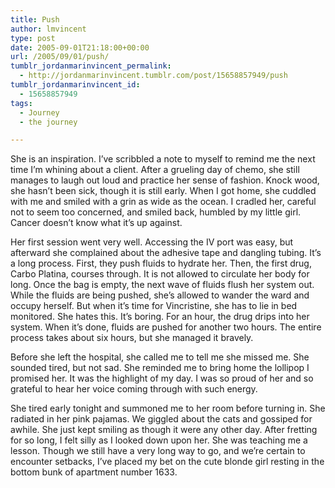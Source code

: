 ```yaml
---
title: Push
author: lmvincent
type: post
date: 2005-09-01T21:18:00+00:00
url: /2005/09/01/push/
tumblr_jordanmarinvincent_permalink:
  - http://jordanmarinvincent.tumblr.com/post/15658857949/push
tumblr_jordanmarinvincent_id:
  - 15658857949
tags:
  - Journey
  - the journey

---
```

She is an inspiration. I&rsquo;ve scribbled a note to myself to remind me the next time I&rsquo;m whining about a client. After a grueling day of chemo, she still manages to laugh out loud and practice her sense of fashion. Knock wood, she hasn&rsquo;t been sick, though it is still early. When I got home, she cuddled with me and smiled with a grin as wide as the ocean. I cradled her, careful not to seem too concerned, and smiled back, humbled by my little girl. Cancer doesn&rsquo;t know what it&rsquo;s up against.<a name="more"></a>

Her first session went very well. Accessing the IV port was easy, but afterward she complained about the adhesive tape and dangling tubing. It&rsquo;s a long process. First, they push fluids to hydrate her. Then, the first drug, Carbo Platina, courses through. It is not allowed to circulate her body for long. Once the bag is empty, the next wave of fluids flush her system out. While the fluids are being pushed, she&rsquo;s allowed to wander the ward and occupy herself. But when it&rsquo;s time for Vincristine, she has to lie in bed monitored. She hates this. It&rsquo;s boring. For an hour, the drug drips into her system. When it&rsquo;s done, fluids are pushed for another two hours. The entire process takes about six hours, but she managed it bravely.

Before she left the hospital, she called me to tell me she missed me. She sounded tired, but not sad. She reminded me to bring home the lollipop I promised her. It was the highlight of my day. I was so proud of her and so grateful to hear her voice coming through with such energy.

She tired early tonight and summoned me to her room before turning in. She radiated in her pink pajamas. We giggled about the cats and gossiped for awhile. She just kept smiling as though it were any other day. After fretting for so long, I felt silly as I looked down upon her. She was teaching me a lesson. Though we still have a very long way to go, and we&rsquo;re certain to encounter setbacks, I&rsquo;ve placed my bet on the cute blonde girl resting in the bottom bunk of apartment number 1633.

<div class="blogger-post-footer">
  <img loading="lazy" width="1" height="1" src="https://blogger.googleusercontent.com/tracker/9039099668816362935-7547666144979938876?l=jordansjourney2.blogspot.com" alt="" />
</div>